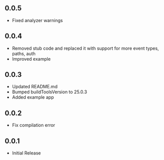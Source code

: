 ## 0.0.5

* Fixed analyzer warnings

## 0.0.4

* Removed stub code and replaced it with support for more event types, paths, auth
* Improved example

## 0.0.3

* Updated README.md
* Bumped buildToolsVersion to 25.0.3
* Added example app

## 0.0.2

* Fix compilation error

## 0.0.1

* Initial Release

